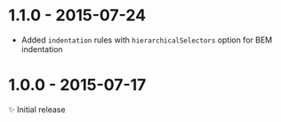 # 1.1.0 - 2015-07-24

- Added `indentation` rules with `hierarchicalSelectors` option for BEM indentation

# 1.0.0 - 2015-07-17

✨ Initial release

